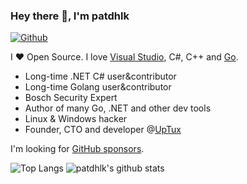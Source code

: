 <!--
**patdhlk/patdhlk** is a ✨ _special_ ✨ repository because its `README.md` (this file) appears on your GitHub profile.

Here are some ideas to get you started:

- 🔭 I’m currently working on ...
- 🌱 I’m currently learning ...
- 👯 I’m looking to collaborate on ...
- 🤔 I’m looking for help with ...
- 💬 Ask me about ...
- 📫 How to reach me: ...
- 😄 Pronouns: ...
- ⚡ Fun fact: ...
-->
### Hey there 👋, I'm patdhlk

[![Github](https://img.shields.io/github/followers/patdhlk?label=Follow&style=social)](https://github.com/mattn)

I ❤ Open Source. I love [Visual Studio](https://visualstudio.microsoft.com/), C#, C++ and [Go](https://golang.org).

* Long-time .NET C# user&contributor
* Long-time Golang user&contributor
* Bosch Security Expert
* Author of many Go, .NET and other dev tools
* Linux & Windows hacker
* Founder, CTO and developer @[UpTux](https://github.com/uptux)

I'm looking for [GitHub sponsors](https://github.com/sponsors/patdhlk).

![Top Langs](https://github-readme-stats.vercel.app/api/top-langs/?username=patdhlk&hide=html&count_private=false)
![patdhlk's github stats](https://github-readme-stats.vercel.app/api?username=patdhlk&show_icons=true&count_private=true&line_height=40&hide_border=true&bg_color=3D3D3D&title_color=00E6FE&icon_color=00E6FE&text_color=FFFFFF)
